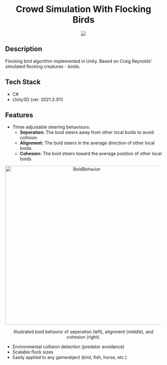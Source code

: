 <h1 align="center">Crowd Simulation With Flocking Birds</h1>

<p align="center">

<img src="https://github.com/jonasvalvik/FlockingSimulation_Unity/assets/6436680/51ed9cad-4201-43a3-8fdf-e7662bd5705e" >
</p>


## Description

Flocking bird algorithm implemented in Unity. Based on Craig Reynolds' simulated flocking creatures - boids. 

## Tech Stack

- C#
- Unity3D (ver. 2021.3.3f1)

## Features

* Three adjustable steering behaviours:
    * **Seperation:** The boid steers away from other local boids to avoid collision.
    * **Alignment:** The boid steers in the average direction of other local boids.
    * **Cohesion:** The boid steers toward the average position of other local boids

<p align="center">
<img src="https://github.com/jonasvalvik/FlockingSimulation_Unity/assets/6436680/b3c5274e-53e2-47de-a766-fb8f75e8121e" alt="BoidBehavior" width="509"> 
   <p align="center">
      Illustrated boid behavior of seperation (left), alignment (middle), and cohesion (right).
   </p>
</p>

* Environmental collision detection (predator avoidance)
* Scalable flock sizes
* Easily applied to any gameobject (bird, fish, horse, etc.)
